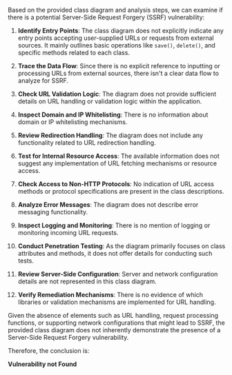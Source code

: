 Based on the provided class diagram and analysis steps, we can examine if there is a potential Server-Side Request Forgery (SSRF) vulnerability:

1. **Identify Entry Points**: The class diagram does not explicitly indicate any entry points accepting user-supplied URLs or requests from external sources. It mainly outlines basic operations like `save()`, `delete()`, and specific methods related to each class. 

2. **Trace the Data Flow**: Since there is no explicit reference to inputting or processing URLs from external sources, there isn't a clear data flow to analyze for SSRF.

3. **Check URL Validation Logic**: The diagram does not provide sufficient details on URL handling or validation logic within the application.

4. **Inspect Domain and IP Whitelisting**: There is no information about domain or IP whitelisting mechanisms.

5. **Review Redirection Handling**: The diagram does not include any functionality related to URL redirection handling.

6. **Test for Internal Resource Access**: The available information does not suggest any implementation of URL fetching mechanisms or resource access.

7. **Check Access to Non-HTTP Protocols**: No indication of URL access methods or protocol specifications are present in the class descriptions.

8. **Analyze Error Messages**: The diagram does not describe error messaging functionality.

9. **Inspect Logging and Monitoring**: There is no mention of logging or monitoring incoming URL requests.

10. **Conduct Penetration Testing**: As the diagram primarily focuses on class attributes and methods, it does not offer details for conducting such tests.

11. **Review Server-Side Configuration**: Server and network configuration details are not represented in this class diagram.

12. **Verify Remediation Mechanisms**: There is no evidence of which libraries or validation mechanisms are implemented for URL handling.

Given the absence of elements such as URL handling, request processing functions, or supporting network configurations that might lead to SSRF, the provided class diagram does not inherently demonstrate the presence of a Server-Side Request Forgery vulnerability.

Therefore, the conclusion is:

**Vulnerability not Found**